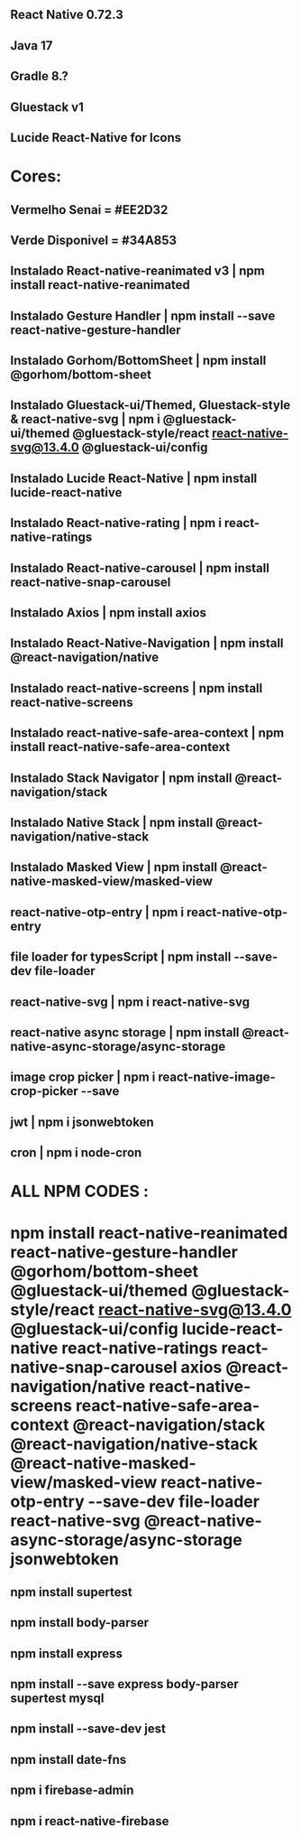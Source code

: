 ## React Native 0.72.3
## Java 17
## Gradle 8.?
## Gluestack v1
## Lucide React-Native for Icons


# Cores:
## Vermelho Senai = #EE2D32
## Verde Disponivel = #34A853


## Instalado React-native-reanimated v3 | npm install react-native-reanimated
## Instalado Gesture Handler | npm install --save react-native-gesture-handler
## Instalado Gorhom/BottomSheet | npm install @gorhom/bottom-sheet

## Instalado Gluestack-ui/Themed, Gluestack-style & react-native-svg | npm i @gluestack-ui/themed @gluestack-style/react react-native-svg@13.4.0 @gluestack-ui/config
## Instalado Lucide React-Native | npm install lucide-react-native
## Instalado React-native-rating | npm i react-native-ratings

## Instalado React-native-carousel | npm install react-native-snap-carousel
## Instalado Axios | npm install axios
## Instalado React-Native-Navigation | npm install @react-navigation/native

## Instalado react-native-screens | npm install react-native-screens
## Instalado react-native-safe-area-context | npm install react-native-safe-area-context
## Instalado Stack Navigator | npm install @react-navigation/stack

## Instalado Native Stack | npm install @react-navigation/native-stack
## Instalado Masked View | npm install @react-native-masked-view/masked-view

## react-native-otp-entry | npm i react-native-otp-entry
## file loader for typesScript | npm install --save-dev file-loader
## react-native-svg | npm i react-native-svg
## react-native async storage | npm install @react-native-async-storage/async-storage
## image crop picker | npm i react-native-image-crop-picker --save
## jwt | npm i jsonwebtoken
## cron | npm i node-cron



# ALL NPM CODES : 
# npm install react-native-reanimated react-native-gesture-handler @gorhom/bottom-sheet @gluestack-ui/themed @gluestack-style/react react-native-svg@13.4.0 @gluestack-ui/config lucide-react-native react-native-ratings react-native-snap-carousel axios @react-navigation/native react-native-screens react-native-safe-area-context @react-navigation/stack @react-navigation/native-stack @react-native-masked-view/masked-view react-native-otp-entry --save-dev file-loader react-native-svg @react-native-async-storage/async-storage jsonwebtoken


## npm install supertest
## npm install body-parser
## npm install express
## npm install --save express body-parser supertest mysql
## npm install --save-dev jest
## npm install date-fns
## npm i firebase-admin
## npm i react-native-firebase  